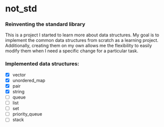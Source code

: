 # not_std

### Reinventing the standard library

This is a project I started to learn more about data structures. My goal is to implement the common data structures from scratch as a learning project. Additionally, creating them on my own allows me the flexibility to easily modify them when I need a specific change for a particular task.

### Implemented data structures:

- [x] vector
- [x] unordered_map
- [x] pair
- [x] string
- [ ] queue
- [ ] list
- [ ] set
- [ ] priority_queue
- [ ] stack
